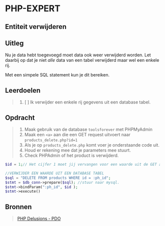  # PHP-EXPERT

## Entiteit verwijderen

## Uitleg

Nu je data hebt toegevoegd moet data ook weer verwijderd worden. Let daarbij op dat je niet _alle_ data van een tabel verwijderd maar wel een enkele rij.

Met een simpele SQL statement kun je dit bereiken.

## Leerdoelen

> 1. [ ] Ik verwijder een enkele rij gegevens uit een database tabel.

## Opdracht

> 1. Maak gebruik van de database `toolsforever` met PHPMyAdmin
> 2. Maak een `<a>` aan die een GET request uitvoert naar `products_delete.php?id=1`
> 3. Als je op `products_delete.php` komt voer je onderstaande code uit.
> 4. Houd er rekening mee dat je parameters mee stuurt.
> 5. Check PHPAdmin of het product is verwijderd.

```php
$id = 1;// Het cijfer 1 moet jij vervangen voor een waarde uit de GET array. $_GET

//VERWIJDER EEN WAARDE UIT EEN DATABASE TABEL
$sql = "DELETE FROM products WHERE id = :ph_id";
$stmt = $db_conn->prepare($sql); //stuur naar mysql.
$stmt->bindParam(":ph_id", $id );
$stmt->execute()

```

## Bronnen

> [PHP Delusions - PDO](https://phpdelusions.net/pdo)  
